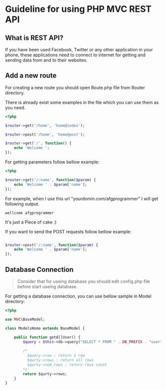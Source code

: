 # Guideline for using PHP MVC REST API

<h2> What is REST API? </h2>
<p> If you have been used Facebook, Twitter or any other application in your phone, these applications need to connect to internet for getting and sending data from and to their websites. </p>

<h2> Add a new route </h2>
<p> For creating a new route you should open Route.php file from Router directory.  </p>
<p> There is already exist some examples in the file which you can use them as you need.</p>

```php
<?php

$router->get('/home', 'home@index');

$router->post('/home', 'home@post');

$router->get('/', function() {
    echo 'Welcome ';
});
```

<p> For getting parameters follow bellow example: </p>

```php
<?php

$router->get('/:name', function($param) {
    echo 'Welcome ' . $param['name'];
});
```
<p> For example, when I use this url "yourdomin.com/afgprogrammer" I will get following output.</p>

```
wellcome afgprogrammer
```

<p> It's just a Piece of cake :) </p>
<p> If you want to send the POST requests follow bellow example: </p>

```php

$router->post('/:name', function($param) {
    echo 'Welcome ' . $param['name'];
});

```
<h2> Database Connection </h2>

> <p> Consider that for useing database you should edit config.php file before start useing database.</p>

<p> For getting a database connection, you can use bellow sample in Model directory: </p>

```php
<?php

use MVC\BaseModel;

class ModelsHome extends BaseModel {

    public function getAllUser() {
        $query = $this->db->query("SELECT * FROM " . DB_PREFIX . "user");
        
        /*
          $query->row : return 1 row
          $qurty->rows : return all rows
          $qurty->num_rows : return rows count
        */
        return $qurty->rows;
    }
}
```
